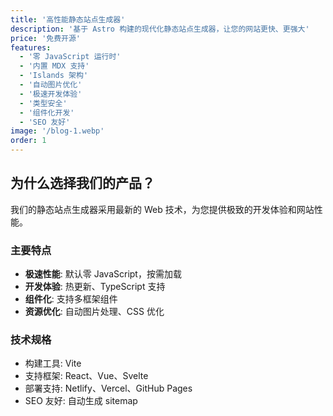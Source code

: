 ```yaml
---
title: '高性能静态站点生成器'
description: '基于 Astro 构建的现代化静态站点生成器，让您的网站更快、更强大'
price: '免费开源'
features:
  - '零 JavaScript 运行时'
  - '内置 MDX 支持'
  - 'Islands 架构'
  - '自动图片优化'
  - '极速开发体验'
  - '类型安全'
  - '组件化开发'
  - 'SEO 友好'
image: '/blog-1.webp'
order: 1
---
```


## 为什么选择我们的产品？

我们的静态站点生成器采用最新的 Web 技术，为您提供极致的开发体验和网站性能。

### 主要特点

- **极速性能**: 默认零 JavaScript，按需加载
- **开发体验**: 热更新、TypeScript 支持
- **组件化**: 支持多框架组件
- **资源优化**: 自动图片处理、CSS 优化

### 技术规格

- 构建工具: Vite
- 支持框架: React、Vue、Svelte
- 部署支持: Netlify、Vercel、GitHub Pages
- SEO 友好: 自动生成 sitemap